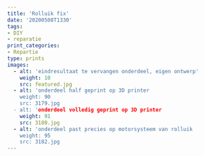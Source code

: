 ```yaml
---
title: 'Rolluik fix'
date: '20200508T1330'
tags:
- DIY
- reparatie
print_categories:
- Repartie 
type: prints
images:
  - alt: 'eindresultaat te vervangen onderdeel, eigen ontwerp'
    weight: 10
    src: featured.jpg
  - alt: 'onderdeel half geprint op 3D printer
    weight: 90 
    src: 3179.jpg
  - alt: 'onderdeel volledig geprint op 3D printer
    weight: 91 
    src: 3180.jpg
  - alt: 'onderdeel past precies op motorsysteem van rolluik
    weight: 95 
    src: 3182.jpg
---
```



